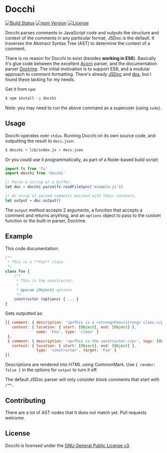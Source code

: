 # Docchi

[![Build Status](https://img.shields.io/travis/0x8890/docchi/master.svg?style=flat-square)](https://travis-ci.org/0x8890/docchi)
[![npm Version](https://img.shields.io/npm/v/docchi.svg?style=flat-square)](https://www.npmjs.com/package/docchi)
[![License](https://img.shields.io/npm/l/docchi.svg?style=flat-square)](https://raw.githubusercontent.com/0x8890/docchi/master/LICENSE)

Docchi parses comments in JavaScript code and outputs the structure and context of the comments in any particular format, JSDoc is the default. It traverses the Abstract Syntax Tree (AST) to determine the context of a comment.

There is no reason for Docchi to exist (besides **working in ES6**). Basically it's glue code between the excellent [Acorn](https://github.com/marijnh/acorn) parser, and the documentation parser [Doctrine](https://github.com/Constellation/doctrine). The initial motivation is to support ES6, and a modular approach to comment formatting. There's already [JSDoc](https://github.com/jsdoc3/jsdoc) and [dox](https://github.com/tj/dox), but I found these lacking for my needs.

Get it from `npm`:

```sh
$ npm install -g docchi
```

Note: you may need to run the above command as a superuser (using `sudo`).


## Usage

Docchi operates over `stdio`. Running Docchi on its own source code, and outputting the result to `docs.json`:

```sh
$ docchi < lib/index.js > docs.json
```

Or you could use it programmatically, as part of a Node-based build script:

```js
import fs from 'fs'
import docchi from 'docchi'

// Parse a string or a buffer.
let doc = docchi.parse(fs.readFileSync('example.js'))

// An array of parsed comments matched with their contexts.
let output = doc.output()
```

The `output` method accepts 2 arguments, a function that accepts a comment and returns anything, and an `options` object to pass to the custom function or the built-in parser, Doctrine.


## Example

This code documentation:

```js
/**
 * This is a **Foo** class.
 */
class Foo {
    /**
     * This is the constructor.
     *
     * @param {Object} options
     */
    constructor (options) { ... }
}
```

Gets outputted as:

```js
[{ comment: { description: '<p>This is a <strong>Foo</strong> class.</p>', tags: [] },
   context: { location: { start: [Object], end: [Object] },
              name: 'Foo', type: 'class' }
 },
 { comment: { description: '<p>This is the constructor.</p>', tags: [Object] },
   context: { location: { start: [Object], end: [Object] },
              type: 'constructor', target: 'Foo' }
}]
```

Descriptions are rendered into HTML using CommonMark. Use `{ render: false }` in the options for `output` to turn it off.

The default JSDoc parser will only consider block comments that start with `/**`.


## Contributing

There are a lot of AST nodes that it does not match yet. Pull requests welcome.


## License

Docchi is licensed under the [GNU General Public License v3](https://github.com/0x8890/docchi/blob/master/LICENSE).
